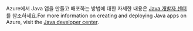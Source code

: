 <span data-ttu-id="67851-101">Azure에서 Java 앱을 만들고 배포하는 방법에 대한 자세한 내용은 [Java 개발자 센터](https://docs.microsoft.com/java/api)를 참조하세요.</span><span class="sxs-lookup"><span data-stu-id="67851-101">For more information on creating and deploying Java apps on Azure, visit the [Java developer center](https://docs.microsoft.com/java/api).</span></span>